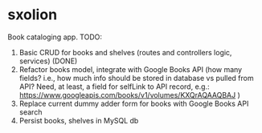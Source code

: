 # sxolion
Book cataloging app.
TODO:
1) Basic CRUD for books and shelves (routes and controllers logic, services) (DONE)
2) Refactor books model, integrate with Google Books API
    (how many fields? i.e., how much info should be stored in database vs pulled from API? Need, at least, a field for selfLink to API record, e.g.:
      https://www.googleapis.com/books/v1/volumes/KXQrAQAAQBAJ
    )
3) Replace current dummy adder form for books with Google Books API search
4) Persist books, shelves in MySQL db
